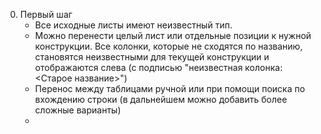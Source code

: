 0. Первый шаг
   - Все исходные листы имеют неизвестный тип.
   - Можно перенести целый лист или отдельные позиции к нужной конструкции. Все колонки, которые не сходятся по названию, становятся неизвестными для текущей конструкции и отображаются слева (с подписью "неизвестная колонка: <Старое название>")
   - Перенос между таблицами ручной или при помощи поиска по вхождению строки (в дальнейшем можно добавить более сложные варианты)
   - 







